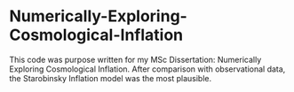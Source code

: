 # Numerically-Exploring-Cosmological-Inflation

This code was purpose written for my MSc Dissertation: Numerically Exploring Cosmological Inflation. After comparison with observational data, the Starobinsky Inflation model was the most plausible. 
